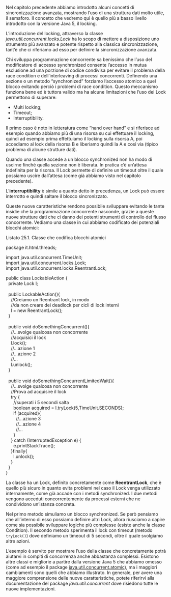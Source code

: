 Nel capitolo precedente abbiamo introdotto alcuni concetti di sincronizzazione avanzata, mostrando l’uso di una struttura dati molto utile, il semaforo. Il concetto che vedremo qui è quello più a basso livello introdotto con la versione Java 5, il locking.

L’introduzione del locking, attraverso la classe _java.util.concurrent.locks.Lock_ ha lo scopo di mettere a disposizione uno strumento più avanzato e potente rispetto alla classica sincronizzazione, tant’è che ci riferiamo ad esso per definire la sincronizzazione avanzata.

Chi sviluppa programmazione concorrente sa benissimo che l’uso del modificatore di accesso synchronized consente l’accesso in mutua esclusione ad una porzione di codice condivisa per evitare il problema della race condition e dell’interleaving di processi concorrenti. Definendo una sezione o un metodo “synchronized” forziamo l’accesso atomico a quel blocco evitando perciò i problemi di race condition. Questo meccanismo funziona bene ed è tuttora valido ma ha alcune limitazioni che l’uso dei Lock permettono di superare:

*   Multi locking;
*   Timeout;
*   Interruptibility.

Il primo caso è noto in letteratura come “hand over hand” e si riferisce ad esempio quando abbiamo più di una risorsa su cui effettuare il locking, quindi ad esempio prima effettuiamo il locking sulla risorsa A, poi accediamo al lock della risorsa B e liberiamo quindi la A e così via (tipico problema di alcune strutture dati).

Quando una classe accede a un blocco synchronized non ha modo di uscirne finché quella sezione non è liberata. In pratica c’è un’attesa indefinita per la risorsa. Il Lock permette di definire un timeout oltre il quale possiamo uscire dall’attesa (come già abbiamo visto nel capitolo precedente).

L’**interruptibility** è simile a quanto detto in precedenza, un Lock può essere interrotto e quindi saltare il blocco sincronizzato.

Queste nuove caratteristiche rendono possibile sviluppare evitando le tante insidie che la programmazione concorrente nasconde, grazie a queste nuove strutture dati che ci danno dei potenti strumenti di controllo del flusso concorrente. Vediamo una classe in cui abbiamo codificato dei potenziali blocchi atomici:

Listato 25.1. Classe che codifica blocchi atomici

package it.html.threads;

import java.util.concurrent.TimeUnit;  
import java.util.concurrent.locks.Lock;  
import java.util.concurrent.locks.ReentrantLock;

public class LockableAction {  
  private Lock l;  
    
  public LockableAction(){  
    //Creiamo un Reentrant lock, in modo  
    //da non creare dei deadlock per cicli di lock interni  
    l = new ReentrantLock();  
  }  
    
  public void doSomethingConcurrent(){  
    //…svolge qualcosa non concorrente  
    //acquisici il lock  
    l.lock();  
    //…azione 1  
    //…azione 2  
    //…  
    l.unlock();  
  }  
    
  public void doSomethingConcurrentLimitedWait(){  
    //…svolge qualcosa non concorrente  
    //Prova ad acquisire il lock  
    try {  
      //superati i 5 secondi salta  
      boolean acquired = l.tryLock(5,TimeUnit.SECONDS);  
      if (acquired){  
        //…azione 3  
        //…azione 4  
        //…  
      }  
    } catch (InterruptedException e) {  
      e.printStackTrace();  
    }finally{  
      l.unlock();  
    }  
  }  
}

La classe ha un Lock, definito concretamente come **ReentrantLock**, che è quello più sicuro in quanto evita problemi nel caso il Lock venga utilizzato internamente, come già accade con i metodi synchronized. I due metodi vengono acceduti concorrentemente da processi esterni che ne condividono un’istanza concreta.

Nel primo metodo simuliamo un blocco synchronized. Se però pensiamo che all’interno di esso possiamo definire altri Lock, allora riusciamo a capire come sia possibile sviluppare logiche più complesse (esiste anche la classe Condition). Il secondo metodo sperimenta il lock con timeout (metodo `tryLock()`) dove definiamo un timeout di 5 secondi, oltre il quale svolgiamo altre azioni.

L’esempio è servito per mostrare l’uso della classe che concretamente potrà aiutarvi in compiti di concorrenza anche abbastanza complessi. Esistono altre classi e migliorie a partire dalla versione Java 5 che abbiamo omesso (come ad esempio il package [java.util.concurrent.atomic](http://java.sun.com/j2se/1.5.0/docs/api/java/util/concurrent/atomic/package-summary.html "Package Atomic - link esterno")), ma i maggiori cambiamenti sono quelli che abbiamo illustrato. In generale, per avere una maggiore comprensione delle nuove caratteristiche, potete riferirvi alla documentazione del package _java.util.concurrent_ dove risiedono tutte le nuove implementazioni.